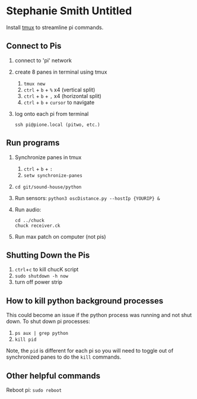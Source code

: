 # Stephanie Smith Untitled

Install [tmux](http://brewformulas.org/Tmux) to streamline pi commands.

## Connect to Pis

1. connect to 'pi' network
2. create 8 panes in terminal using tmux
	1. `tmux new`
	2. `ctrl` + `b` + `%` x4 (vertical split)
	3. `ctrl` + `b` + `,` x4 (horizontal split)
	4. `ctrl` + `b` + `cursor` to navigate

3. log onto each pi from terminal
	```
	ssh pi@pione.local (pitwo, etc.)
	```

## Run programs

1. Synchronize panes in tmux
	1. `ctrl` + `b` + `:`
	2. `setw synchronize-panes`

2. `cd git/sound-house/python`

3. Run sensors: `python3 oscDistance.py --hostIp {YOURIP} &`

4. Run audio: 
	```
	cd ../chuck
	chuck receiver.ck
	```

5. Run max patch on computer (not pis)

## Shutting Down the Pis

1. `ctrl`+`c` to kill chucK script
2. `sudo shutdown -h now`
3. turn off power strip

## How to kill python background processes

This could become an issue if the python process was running and not shut down. To shut down pi processes:
1. `ps aux | grep python`
2. `kill pid`

Note, the `pid` is different for each pi so you will need to toggle out of synchronized panes to do the `kill` commands.

## Other helpful commands

Reboot pi: `sudo reboot`